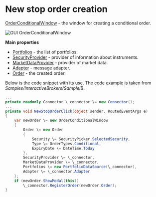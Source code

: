 # New stop order creation

[OrderConditionalWindow](../api/StockSharp.Xaml.OrderConditionalWindow.html) \- the window for creating a conditional order. 

![GUI OrderConditionalWindow](~/images/GUI_OrderConditionalWindow.png)

**Main properties**

- [Portfolios](../api/StockSharp.Xaml.OrderConditionalWindow.Portfolios.html) \- the list of portfolios. 
- [SecurityProvider](../api/StockSharp.Xaml.OrderConditionalWindow.SecurityProvider.html) \- provider of information about instruments. 
- [MarketDataProvider](../api/StockSharp.Xaml.OrderConditionalWindow.MarketDataProvider.html) \- provider of market data. 
- [Adapter](../api/StockSharp.Xaml.OrderConditionalWindow.Adapter.html) \- message adapter. 
- [Order](../api/StockSharp.Xaml.OrderConditionalWindow.Order.html) \- the created order. 

Below is the code snippet with its use. The code example is taken from *Samples\/InteractiveBrokers\/SampleIB*. 

```cs
...
private readonly Connector \_connector \= new Connector();
...
private void NewStopOrderClick(object sender, RoutedEventArgs e)
{
	var newOrder \= new OrderConditionalWindow
	{
		Order \= new Order
		{
			Security \= SecurityPicker.SelectedSecurity,
			Type \= OrderTypes.Conditional,
			ExpiryDate \= DateTime.Today
		},
		SecurityProvider \= \_connector,
		MarketDataProvider \= \_connector,
		Portfolios \= new PortfolioDataSource(\_connector),
		Adapter \= \_connector.Adapter
	};
	if (newOrder.ShowModal(this))
		\_connector.RegisterOrder(newOrder.Order);
}
              		
	  				
```
